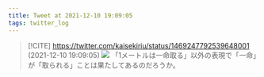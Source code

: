 ```yaml
---
title: Tweet at 2021-12-10 19:09:05
tags: twitter_log
---
```


> [!CITE] https://twitter.com/kaisekiriu/status/1469247792539648001 (2021-12-10 19:09:05)
> ![](https://twitter.com/kaisekiriu/status/1469247792539648001)
> 「1メートルは一命取る」以外の表現で「一命」が「取られる」ことは果たしてあるのだろうか。
